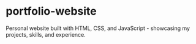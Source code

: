 # portfolio-website
Personal website built with HTML, CSS, and JavaScript - showcasing my projects, skills, and experience.
